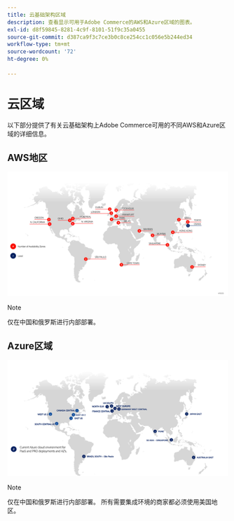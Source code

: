 ```yaml
---
title: 云基础架构区域
description: 查看显示可用于Adobe Commerce的AWS和Azure区域的图表。
exl-id: d8f59845-8281-4c9f-8101-51f9c35a0455
source-git-commit: d387ca9f3c7ce3b0c8ce254cc1c056e5b244ed34
workflow-type: tm+mt
source-wordcount: '72'
ht-degree: 0%

---
```


# 云区域

以下部分提供了有关云基础架构上Adobe Commerce可用的不同AWS和Azure区域的详细信息。

## AWS地区

![显示AWS地区的图表](../../../assets/playbooks/aws-regions.png)

>[!NOTE]
>
> 仅在中国和俄罗斯进行内部部署。

## Azure区域

![显示Azure区域的图表](../../../assets/playbooks/azure-regions.png)

>[!NOTE]
>
> 仅在中国和俄罗斯进行内部部署。 所有需要集成环境的商家都必须使用美国地区。
